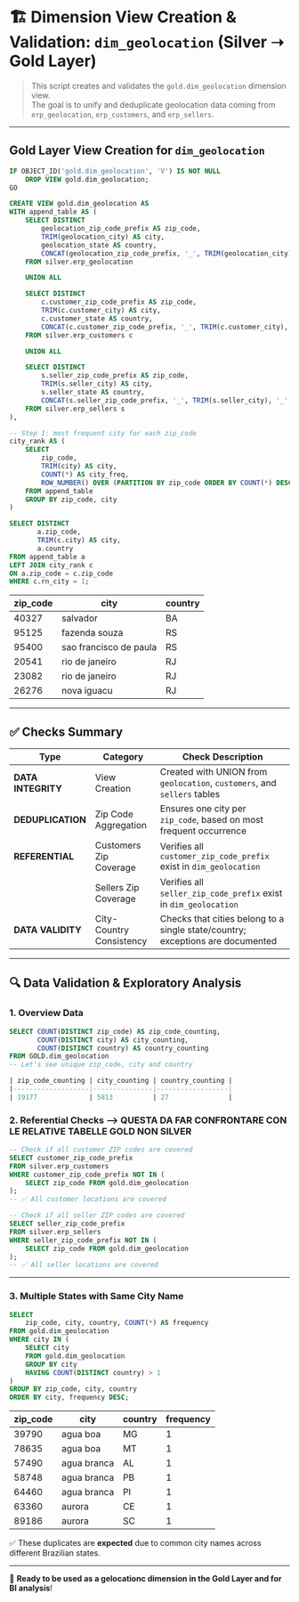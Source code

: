 # 🏗️ Dimension View Creation & Validation: `dim_geolocation` (Silver ➝ Gold Layer)

> This script creates and validates the `gold.dim_geolocation` dimension view.  
> The goal is to unify and deduplicate geolocation data coming from `erp_geolocation`, `erp_customers`, and `erp_sellers`.

---

## Gold Layer View Creation for `dim_geolocation`

```sql
IF OBJECT_ID('gold.dim_geolocation', 'V') IS NOT NULL
    DROP VIEW gold.dim_geolocation;
GO

CREATE VIEW gold.dim_geolocation AS
WITH append_table AS (
    SELECT DISTINCT 
        geolocation_zip_code_prefix AS zip_code,
        TRIM(geolocation_city) AS city,
        geolocation_state AS country,
        CONCAT(geolocation_zip_code_prefix, '_', TRIM(geolocation_city), '_', geolocation_state) AS location_key
    FROM silver.erp_geolocation

    UNION ALL

    SELECT DISTINCT
        c.customer_zip_code_prefix AS zip_code,
        TRIM(c.customer_city) AS city,
        c.customer_state AS country,
        CONCAT(c.customer_zip_code_prefix, '_', TRIM(c.customer_city), '_', c.customer_state) AS location_key
    FROM silver.erp_customers c

    UNION ALL

    SELECT DISTINCT
        s.seller_zip_code_prefix AS zip_code,
        TRIM(s.seller_city) AS city,
        s.seller_state AS country,
        CONCAT(s.seller_zip_code_prefix, '_', TRIM(s.seller_city), '_', s.seller_state) AS location_key
    FROM silver.erp_sellers s
),

-- Step 1: most frequent city for each zip_code
city_rank AS (
    SELECT 
        zip_code,
        TRIM(city) AS city,
        COUNT(*) AS city_freq,
        ROW_NUMBER() OVER (PARTITION BY zip_code ORDER BY COUNT(*) DESC) AS rn_city
    FROM append_table
    GROUP BY zip_code, city
)

SELECT DISTINCT
       a.zip_code,
       TRIM(c.city) AS city,
       a.country
FROM append_table a
LEFT JOIN city_rank c
ON a.zip_code = c.zip_code
WHERE c.rn_city = 1;
```

| zip_code | city                   | country |
|----------|------------------------|---------|
| 40327    | salvador               | BA      |
| 95125    | fazenda souza          | RS      |
| 95400    | sao francisco de paula | RS      |
| 20541    | rio de janeiro         | RJ      |
| 23082    | rio de janeiro         | RJ      |
| 26276    | nova iguacu            | RJ      |
---

## ✅ Checks Summary

| Type               | Category                | Check Description                                                                 |
|--------------------|-------------------------|------------------------------------------------------------------------------------|
| **DATA INTEGRITY** | View Creation           | Created with UNION from `geolocation`, `customers`, and `sellers` tables           |
| **DEDUPLICATION**  | Zip Code Aggregation    | Ensures one city per `zip_code`, based on most frequent occurrence                 |
| **REFERENTIAL**    | Customers Zip Coverage  | Verifies all `customer_zip_code_prefix` exist in `dim_geolocation`                |
|                    | Sellers Zip Coverage    | Verifies all `seller_zip_code_prefix` exist in `dim_geolocation`                  |
| **DATA VALIDITY**  | City-Country Consistency| Checks that cities belong to a single state/country; exceptions are documented     |

---

## 🔍 Data Validation & Exploratory Analysis

### 1. Overview Data
```sql
SELECT COUNT(DISTINCT zip_code) AS zip_code_counting,
       COUNT(DISTINCT city) AS city_counting,
       COUNT(DISTINCT country) AS country_counting
FROM GOLD.dim_geolocation
-- Let's see unique zip_code, city and country

| zip_code_counting | city_counting | country_counting |
|-------------------|---------------|------------------|
| 19177             | 5813          | 27               |
```

### 2. Referential Checks --> QUESTA DA FAR CONFRONTARE CON LE RELATIVE TABELLE GOLD NON SILVER

```sql
-- Check if all customer ZIP codes are covered
SELECT customer_zip_code_prefix
FROM silver.erp_customers
WHERE customer_zip_code_prefix NOT IN (
    SELECT zip_code FROM gold.dim_geolocation
);
-- ✅ All customer locations are covered

-- Check if all seller ZIP codes are covered
SELECT seller_zip_code_prefix
FROM silver.erp_sellers
WHERE seller_zip_code_prefix NOT IN (
    SELECT zip_code FROM gold.dim_geolocation
);
-- ✅ All seller locations are covered
```

---

### 3. Multiple States with Same City Name

```sql
SELECT 
    zip_code, city, country, COUNT(*) AS frequency
FROM gold.dim_geolocation
WHERE city IN (
    SELECT city
    FROM gold.dim_geolocation
    GROUP BY city
    HAVING COUNT(DISTINCT country) > 1
)
GROUP BY zip_code, city, country
ORDER BY city, frequency DESC;
```


| zip_code | city        | country | frequency |
|----------|-------------|---------|-----------|
| 39790    | agua boa    | MG      | 1         |
| 78635    | agua boa    | MT      | 1         |
| 57490    | agua branca | AL      | 1         |
| 58748    | agua branca | PB      | 1         |
| 64460    | agua branca | PI      | 1         |
| 63360    | aurora      | CE      | 1         |
| 89186    | aurora      | SC      | 1         |

✅ These duplicates are **expected** due to common city names across different Brazilian states.

---

📌 **Ready to be used as a gelocationc dimension in the Gold Layer and for BI analysis**!

